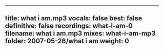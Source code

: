 
---
title: what i am.mp3
vocals: false
best: false
definitive: false
recordings: what-i-am-0
filename: what i am.mp3
mixes: what-i-am-mp3
folder: 2007-05-26/what i am
weight: 0
---
